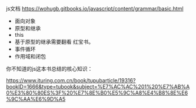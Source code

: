 js文档
https://wohugb.gitbooks.io/javascript/content/grammar/basic.html

- 面向对象
- 原型和继承
- this
- 基于原型的继承需要翻看 红宝书。
- 事件循环
- 作用域和闭包

你不知道的js这本书总结的核心知识：

https://www.ituring.com.cn/book/tupubarticle/19316?bookID=1666&type=tubook&subject=%E7%AC%AC%201%20%E7%AB%A0%E3%80%80ES%3F%20%E7%8E%B0%E5%9C%A8%E4%B8%8E%E6%9C%AA%E6%9D%A5